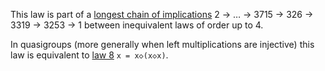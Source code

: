 This law is part of a [longest chain of implications](https://leanprover.zulipchat.com/#narrow/channel/458659-Equational/topic/Longest.20implication.20chain/near/521750611) 2 → … → 3715 → 326 → 3319 → 3253 → 1 between inequivalent laws of order up to 4.

In quasigroups (more generally when left multiplications are injective) this law is equivalent to [law 8](https://teorth.github.io/equational_theories/implications/?8) `x = x◇(x◇x)`.
